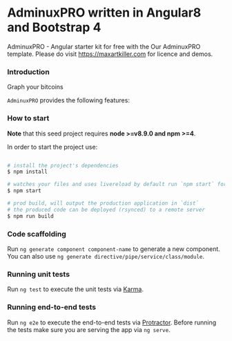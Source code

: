 # AdminuxPRO written in Angular8 and Bootstrap 4
AdminuxPRO - Angular starter kit for free with the Our AdminuxPRO template.
Please do visit https://maxartkiller.com for licence and demos.


### Introduction

Graph your bitcoins

`AdminuxPRO` provides the following features:


### How to start

**Note** that this seed project requires **node >=v8.9.0 and npm >=4**.

In order to start the project use:
```bash

# install the project's dependencies
$ npm install

# watches your files and uses livereload by default run `npm start` for a dev server. Navigate to `http://localhost:4200/`. The app will automatically reload if you change any of the source files.
$ npm start

# prod build, will output the production application in `dist`
# the produced code can be deployed (rsynced) to a remote server
$ npm run build

```

### Code scaffolding

Run `ng generate component component-name` to generate a new component. You can also use `ng generate directive/pipe/service/class/module`.

### Running unit tests

Run `ng test` to execute the unit tests via [Karma](https://karma-runner.github.io).

### Running end-to-end tests

Run `ng e2e` to execute the end-to-end tests via [Protractor](http://www.protractortest.org/).
Before running the tests make sure you are serving the app via `ng serve`.

